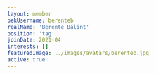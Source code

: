 ```yaml
---
layout: member
pekUsername: berenteb
realName: 'Berente Bálint'
position: 'tag'
joinDate: 2021-04
interests: []
featuredImage: ../images/avatars/berenteb.jpg
active: true
---
```

